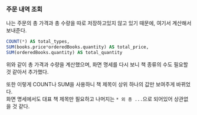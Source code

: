 ### 주문 내역 조회
나는 주문의 총 가격과 총 수량을 따로 저장하고있지 않고 있기 때문에, 여기서 계산해서 보내준다.  
```sql
COUNT(*) AS total_types,
SUM(books.price*orderedBooks.quantity) AS total_price,
SUM(orderedBooks.quantity) AS total_quantity
```
위와 같이 총 가격과 수량을 계산했으며, 화면 명세를 다시 보니 책 종류의 수도 필요할 것 같아서 추가했다.  

또한 이렇게 COUNT나 SUM을 사용하니 책 제목이 상위 하나의 값만 보여주게 바뀌었다.  
화면 명세에서도 대표 책 제목만 필요하고 나머지는 `* 외 총 ...`으로 되어있어 상관없을 것 같다.  
